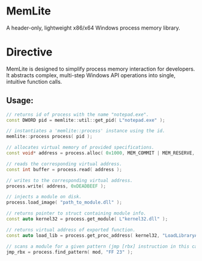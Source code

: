 # MemLite
A header-only, lightweight x86/x64 Windows process memory library.
# Directive
MemLite is designed to simplify process memory interaction for developers. It abstracts complex, multi-step Windows API operations into single, intuitive function calls.
## Usage:
```cpp
// returns id of process with the name "notepad.exe".
const DWORD pid = memlite::util::get_pid( L"notepad.exe" );

// instantiates a 'memlite::process' instance using the id.
memlite::process process( pid );

// allocates virtual memory of provided specifications.
const void* address = process.alloc( 0x1000, MEM_COMMIT | MEM_RESERVE, PAGE_EXECUTE_READWRITE );

// reads the corresponding virtual address.
const int buffer = process.read( address );

// writes to the corresponding virtual address.
process.write( address, 0xDEADBEEF );

// injects a module on disk.
process.load_image( "path_to_module.dll" );

// returns pointer to struct containing module info.
const auto kernel32 = process.get_module( L"kernel32.dll" );

// returns virtual address of exported function.
const auto load_lib = process.get_proc_address( kernel32, "LoadLibraryA" );

// scans a module for a given pattern (jmp [rbx] instruction in this case).
jmp_rbx = process.find_pattern( mod, "FF 23" );
```

